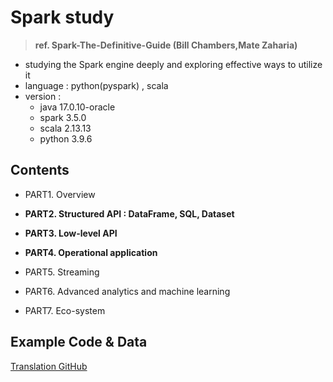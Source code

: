  # Spark study

> **ref. Spark-The-Definitive-Guide (Bill Chambers,Mate Zaharia)**

- studying the Spark engine deeply and exploring effective ways to utilize it
- language : python(pyspark) , scala
- version : <br>
    - java 17.0.10-oracle <br>
    - spark 3.5.0 <br>
    - scala 2.13.13 <br>
    - python 3.9.6 <br>

## Contents
- PART1. Overview

- **PART2. Structured API : DataFrame, SQL, Dataset**

- **PART3. Low-level API**

- **PART4. Operational application**

- PART5. Streaming

- PART6. Advanced analytics and machine learning

- PART7. Eco-system


## Example Code & Data

[Translation GitHub](https://github.com/FVBros/Spark-The-Definitive-Guide)